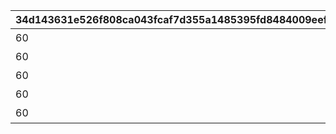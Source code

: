 |34d143631e526f808ca043fcaf7d355a1485395fd8484009eefc67c159f278df|c487e5ed78c919f4ff6aaae0335fe04fff17df41cd95d3569632a87a8587c779|13b0a27f281757b4a4bb25395cb56ee0986c506c2482c560944f9a09d74661c4|cbe2b62e023cb4443729c61fe27ec2444319e0e46ffd546857de2354a469670d|2f63625022d66256935b45412f9510eb0bdcaf4222b5729ef2d50c99d5d1f2c5|6cd4fb85d8d3b39ec6c6e60e6f9c7c5677a15a324a556635a05401a20b7dce7c|ec1754ed69c541e30324f024886c0fdb3e8d708877a8f41068e18661506d9597|2087a04ccbc57cbffc63d100c3a554b7b45419752e44d19b3ea447363de4c264|
| --- | --- | --- | --- | --- | --- | --- | --- |
|60|8|2024/09/30 12:00:00|5154061|出張！　アルケス錬金堂|0|10154|91002|
|60|8|2024/09/30 12:00:00|5154062|抜け駆け禁止！|5154061|10154|91002|
|60|8|2024/10/01 12:00:00|5154063|空飛ぶお友だち|5154062|10154|91002|
|60|8|2024/10/02 12:00:00|5154064|ハイになれるミルク？ あるよ|5154063|10154|91002|
|60|8|2024/10/03 12:00:00|5154065|一日アイドル記？|5154064|10154|91002|